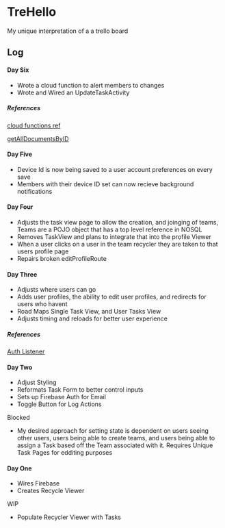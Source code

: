 # TreHello
My unique interpretation of a a trello board

## Log

#### Day Six
* Wrote a cloud function to alert members to changes
* Wrote and Wired an UpdateTaskActivity
##### References
[cloud functions ref](https://github.com/firebase/functions-samples)

[getAllDocumentsByID](https://stackoverflow.com/questions/46721517/google-firestore-how-to-get-document-by-multiple-ids-in-one-round-trip)

#### Day Five
* Device Id is now being saved to a user account preferences on every save
* Members with their device ID set can now recieve background notifications

#### Day Four
* Adjusts the task view page to allow the creation, and joinging of teams, Teams are a POJO object that has a top level reference in NOSQL
* Removes TaskView and plans to integrate that into the profile Viewer
* When a user clicks on a user in the team recycler they are taken to that users profile page
* Repairs broken editProfileRoute

#### Day Three
* Adjusts where users can go
* Adds user profiles, the ability to edit user profiles, and redirects for users who havent
* Road Maps Single Task View, and User Tasks View
* Adjusts timing and reloads for better user experience
##### References
[Auth Listener](https://stackoverflow.com/questions/42571618/how-to-make-a-user-sign-out-in-firebase)

#### Day Two
* Adjust Styling
* Reformats Task Form to better control inputs
* Sets up Firebase Auth for Email
* Toggle Button for Log Actions

Blocked
* My desired approach for setting state is dependent on users seeing other users, users being able to create teams, and users being able to assign a Task based off the Team associated with it. Requires Unique Task Pages for edditing purposes

#### Day One
* Wires Firebase
* Creates Recycle Viewer

WIP
* Populate Recycler Viewer with Tasks


